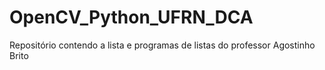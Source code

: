 # OpenCV_Python_UFRN_DCA
Repositório contendo a lista e programas de listas do professor Agostinho Brito

